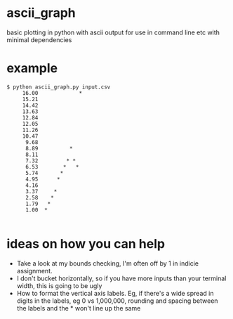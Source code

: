 # ascii_graph
basic plotting in python with ascii output for use in command line etc with minimal dependencies

# example
```
$ python ascii_graph.py input.csv 
     16.00	           *
     15.21	            
     14.42	            
     13.63	            
     12.84	            
     12.05	            
     11.26	            
     10.47	            
      9.68	            
      8.89	        *   
      8.11	            
      7.32	       * *  
      6.53	      *   * 
      5.74	     *      
      4.95	    *       
      4.16	            
      3.37	   *        
      2.58	  *         
      1.79	 *          
      1.00	*         
         
```

# ideas on how you can help
* Take a look at my bounds checking, I'm often off by 1 in indicie assignment.
* I don't bucket horizontally, so if you have more inputs than your terminal width, this is going to be ugly
* How to format the vertical axis labels. Eg, if there's a wide spread in digits in the labels, eg 0 vs 1,000,000, rounding and spacing between the labels and the \* won't line up the same
